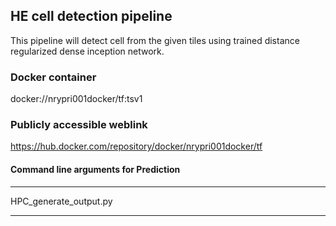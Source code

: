 ## HE cell detection pipeline

This pipeline will detect cell from the given tiles using trained distance regularized dense inception network.

### Docker container
docker://nrypri001docker/tf:tsv1

### Publicly accessible weblink
https://hub.docker.com/repository/docker/nrypri001docker/tf


#### Command line arguments for Prediction

--------------------------------------------------------------------------------------------------------------------------

 HPC_generate_output.py
 
--------------------------------------------------------------------------------------------------------------------------
